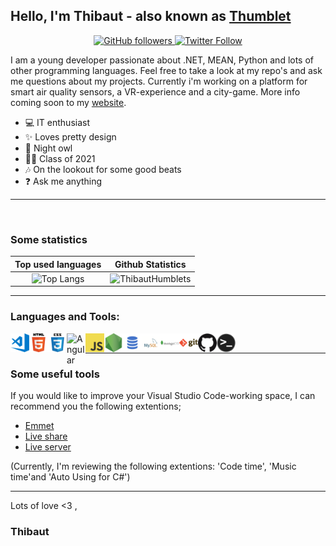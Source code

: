 ## Hello, I'm Thibaut - also known as [Thumblet][website]
<p align="center">
    <a href="https://github.com/ThibautHumblet">
      <img alt="GitHub followers" src="https://img.shields.io/github/followers/ThibautHumblet?style=social">
  </a>
  <a href="https://twitter.com/HumbletThibaut">
  <img alt="Twitter Follow" src="https://img.shields.io/twitter/follow/HumbletThibaut?style=social">
  </a>
  </p>

I am a young developer passionate about .NET, MEAN, Python and lots of other programming languages. Feel free to take a look at my repo's and ask me questions about my projects. Currently i'm working on a platform for smart air quality sensors, a VR-experience and a city-game. More info coming soon to my [website][website].

- 💻 IT enthusiast
- ✨ Loves pretty design
- 🦉 Night owl
- 👨‍🎓 Class of 2021
- 🎶 On the lookout for some good beats
- ❓ Ask me anything

---
</br>


### Some statistics

Top  used languages        |  Github Statistics
:-------------------------:|:-------------------------:
![Top Langs](https://github-readme-statistics-brown.vercel.app/api/top-langs/?username=ThibautHumblet&langs_count=8&layout=compact)  |  ![ThibautHumblets](https://github-readme-statistics-brown.vercel.app/api?username=ThibautHumblet&count_private=true&show_icons=true&hide_border=true)

---


### Languages and Tools:

<img align="left" alt="Visual Studio Code" width="30px" src="https://raw.githubusercontent.com/github/explore/80688e429a7d4ef2fca1e82350fe8e3517d3494d/topics/visual-studio-code/visual-studio-code.png" />
<img align="left" alt="HTML5" width="30px" src="https://raw.githubusercontent.com/github/explore/80688e429a7d4ef2fca1e82350fe8e3517d3494d/topics/html/html.png" />
<img align="left" alt="CSS3" width="30px" src="https://raw.githubusercontent.com/github/explore/80688e429a7d4ef2fca1e82350fe8e3517d3494d/topics/css/css.png" />
<img align="left" alt="Angular" width="30px" src="https://raw.githubusercontent.com/angular/angular/master/aio/src/assets/images/logos/angular/angular.png" />
<img align="left" alt="JavaScript" width="30px" src="https://raw.githubusercontent.com/github/explore/80688e429a7d4ef2fca1e82350fe8e3517d3494d/topics/javascript/javascript.png" />
<img align="left" alt="Node.js" width="30px" src="https://raw.githubusercontent.com/github/explore/80688e429a7d4ef2fca1e82350fe8e3517d3494d/topics/nodejs/nodejs.png" />
<img align="left" alt="SQL" width="30px" src="https://raw.githubusercontent.com/github/explore/80688e429a7d4ef2fca1e82350fe8e3517d3494d/topics/sql/sql.png" />
<img align="left" alt="MySQL" width="30px" src="https://raw.githubusercontent.com/github/explore/80688e429a7d4ef2fca1e82350fe8e3517d3494d/topics/mysql/mysql.png" />
<img align="left" alt="MongoDB" width="30px" src="https://raw.githubusercontent.com/github/explore/80688e429a7d4ef2fca1e82350fe8e3517d3494d/topics/mongodb/mongodb.png" />
<img align="left" alt="Git" width="30px" src="https://raw.githubusercontent.com/github/explore/80688e429a7d4ef2fca1e82350fe8e3517d3494d/topics/git/git.png" />
<img align="left" alt="GitHub" width="30px" src="https://raw.githubusercontent.com/github/explore/78df643247d429f6cc873026c0622819ad797942/topics/github/github.png" />
<img align="left" alt="Terminal" width="30px" src="https://raw.githubusercontent.com/github/explore/80688e429a7d4ef2fca1e82350fe8e3517d3494d/topics/terminal/terminal.png" />
</br>

---

### Some useful tools

If you would like to improve your Visual Studio Code-working space, I can recommend you the following extentions;
 - [Emmet][emmet]
 - [Live share][live share]
 - [Live server][live server]
 
 (Currently, I'm reviewing the following extentions: 'Code time', 'Music time'and 'Auto Using for C#')

---

Lots of love <3 ,
### Thibaut


[website]: https://thumblet.be
[emmet]: https://emmet.io/
[live share]: https://visualstudio.microsoft.com/services/live-share/
[live server]: https://marketplace.visualstudio.com/items?itemName=ritwickdey.LiveServer
